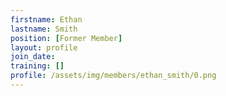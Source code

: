 ```yaml
---
firstname: Ethan
lastname: Smith
position: [Former Member]
layout: profile
join_date: 
training: []
profile: /assets/img/members/ethan_smith/0.png
---
```

